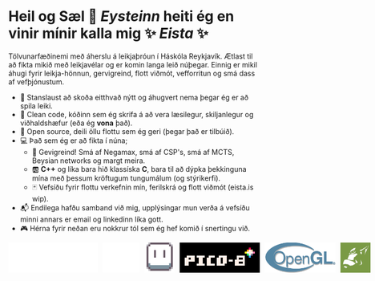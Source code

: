 # Heil og Sæl 👋 _**Eysteinn**_ heiti ég en vinir mínir kalla mig ✨ _**Eista**_ ✨

Tölvunarfæðinemi með áherslu á leikjaþróun í Háskóla Reykjavík. Ætlast til að fikta mikið með leikjavélar og er komin langa leið núþegar. Einnig er mikil áhugi fyrir leikja-hönnun, gervigreind, flott viðmót, vefforritun og smá dass af vefþjónustum.
* 📰 Stanslaust að skoða eitthvað nýtt og áhugvert nema þegar ég er að spila leiki.
* 🧹 Clean code, kóðinn sem ég skrifa á að vera læsilegur, skiljanlegur og viðhaldshæfur (eða ég **vona** það).
* 📂 Open source, deili öllu flottu sem ég geri (þegar það er tilbúið).
* 💻 Það sem ég er að fikta í núna;
  * 🤖 Gevigreind! Smá af Negamax, smá af CSP's, smá af MCTS, Beysian networks og margt meira.
  * 🆎 **C++** og líka bara hið klassíska **C**, bara til að dýpka þekkinguna mína með þessum kröftugum tungumálum (og stýrikerfi).
  * 🃏 Vefsíðu fyrir flottu verkefnin mín, ferilskrá og flott viðmót (eista.is  wip). 
* 📬 Endilega hafðu samband við mig, upplýsingar mun verða á vefsíðu minni annars er email og linkedinn líka gott.
* 🎮 Hérna fyrir neðan eru nokkrur tól sem ég hef komið í snertingu við.
<div style="display: flex; gap: 10px; width: 50%; justify-content: space-between; max-height: 100px; align-items: center;">
  <img style="height: 60px" src="imgs/Unity_Logo.png" />
  <img style="height: 60px" src="imgs/Unreal_Logo.png" />
  <img style="height: 60px" src="imgs/Aseprite_Logo.png" />
  <img style="height: 60px" src="imgs/Pico8_Logo.png" />
  <img style="height: 60px" src="imgs/OpenGL_Logo.png" />
  <img style="height: 60px" src="imgs/Ogre_Logo.png" />
  <img style="height: 60px" src="imgs/React_Logo.png" />
  <img style="height: 60px" src="imgs/DotNet_Logo.png" />
  <img style="height: 60px" src="imgs/Docker_Logo.png" />
</div>
<!--
**eysta00/eysta00** is a ✨ _special_ ✨ repository because its `README.md` (this file) appears on your GitHub profile.

Here are some ideas to get you started:

- 🔭 I’m currently working on ...
- 🌱 I’m currently learning ...
- 👯 I’m looking to collaborate on ...
- 🤔 I’m looking for help with ...
- 💬 Ask me about ...
- 📫 How to reach me: ...
- 😄 Pronouns: ...
- ⚡ Fun fact: ...
-->
